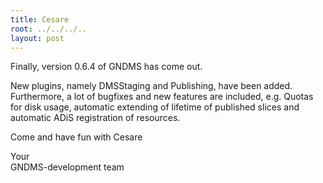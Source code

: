 ```yaml
---
title: Cesare
root: ../../../..
layout: post
---
```


Finally, version 0.6.4 of GNDMS has come out.

New plugins, namely DMSStaging and Publishing, have been added.
Furthermore, a lot of bugfixes and new features are included, e.g. Quotas for disk usage, automatic extending of lifetime of published slices and automatic ADiS registration of resources.

Come and have fun with Cesare

Your <br>
GNDMS-development team
